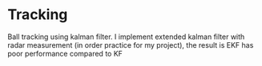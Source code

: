 # Tracking
Ball tracking using kalman filter. I implement extended kalman filter with radar measurement (in order practice for my project), the result is EKF has poor performance compared to KF
